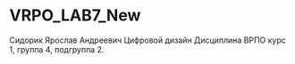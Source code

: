 # VRPO_LAB7_New
Сидорик 
Ярослав
Андреевич
Цифровой дизайн 
Дисциплина ВРПО
курс 1, группа 4, подгруппа 2.


